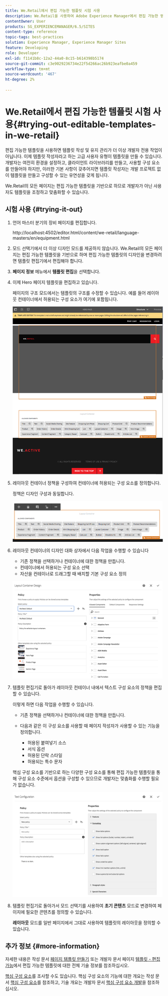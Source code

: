 ```yaml
---
title: We.Retail에서 편집 가능한 템플릿 시험 사용
description: We.Retail을 사용하여 Adobe Experience Manager에서 편집 가능한 템플릿을 테스트하는 방법을 알아봅니다.
contentOwner: User
products: SG_EXPERIENCEMANAGER/6.5/SITES
content-type: reference
topic-tags: best-practices
solution: Experience Manager, Experience Manager Sites
feature: Developing
role: Developer
exl-id: f1141b8c-12a2-44a0-8c15-b614398b5174
source-git-commit: c3e9029236734e22f5d266ac26b923eafbe0a459
workflow-type: tm+mt
source-wordcount: '467'
ht-degree: 2%

---
```


# We.Retail에서 편집 가능한 템플릿 시험 사용{#trying-out-editable-templates-in-we-retail}

편집 가능한 템플릿을 사용하면 템플릿 작성 및 유지 관리가 더 이상 개발자 전용 작업이 아닙니다. 이제 템플릿 작성자라고 하는 고급 사용자 유형이 템플릿을 만들 수 있습니다. 개발자는 여전히 환경을 설정하고, 클라이언트 라이브러리를 만들고, 사용할 구성 요소를 만들어야 하지만, 이러한 기본 사항이 갖추어지면 템플릿 작성자는 개발 프로젝트 없이 템플릿을 만들고 구성할 수 있는 유연성을 갖게 됩니다.

We.Retail의 모든 페이지는 편집 가능한 템플릿을 기반으로 하므로 개발자가 아닌 사용자도 템플릿을 조정하고 맞춤화할 수 있습니다.

## 시험 사용 {#trying-it-out}

1. 언어 마스터 분기의 장비 페이지를 편집합니다.

   http://localhost:4502/editor.html/content/we-retail/language-masters/en/equipment.html

1. 모드 선택기에서 더 이상 디자인 모드를 제공하지 않습니다. We.Retail의 모든 페이지는 편집 가능한 템플릿을 기반으로 하며 편집 가능한 템플릿의 디자인을 변경하려면 템플릿 편집기에서 편집해야 합니다.
1. **페이지 정보** 메뉴에서 **템플릿 편집**&#x200B;을 선택합니다.
1. 이제 Hero 페이지 템플릿을 편집하고 있습니다.

   페이지의 구조 모드에서는 템플릿의 구조를 수정할 수 있습니다. 예를 들어 레이아웃 컨테이너에서 허용되는 구성 요소가 여기에 포함됩니다.

   ![chlimage_1-138](assets/chlimage_1-138.png)

1. 레이아웃 컨테이너 정책을 구성하여 컨테이너에 허용되는 구성 요소를 정의합니다.

   정책은 디자인 구성과 동일합니다.

   ![chlimage_1-139](assets/chlimage_1-139.png)

1. 레이아웃 컨테이너의 디자인 대화 상자에서 다음 작업을 수행할 수 있습니다

   * 기존 정책을 선택하거나 컨테이너에 대한 정책을 만듭니다.
   * 컨테이너에서 허용되는 구성 요소 선택
   * 자산을 컨테이너로 드래그할 때 배치할 기본 구성 요소 정의

   ![chlimage_1-140](assets/chlimage_1-140.png)

1. 템플릿 편집기로 돌아가 레이아웃 컨테이너 내에서 텍스트 구성 요소의 정책을 편집할 수 있습니다.

   이렇게 하면 다음 작업을 수행할 수 있습니다.

   * 기존 정책을 선택하거나 컨테이너에 대한 정책을 만듭니다.
   * 다음과 같은 이 구성 요소를 사용할 때 페이지 작성자가 사용할 수 있는 기능을 정의합니다.

      * 허용된 붙여넣기 소스
      * 서식 옵션
      * 허용된 단락 스타일
      * 허용되는 특수 문자

   핵심 구성 요소를 기반으로 하는 다양한 구성 요소를 통해 편집 가능한 템플릿을 통해 구성 요소 수준에서 옵션을 구성할 수 있으므로 개발자는 맞춤화를 수행할 필요가 없습니다.

   ![chlimage_1-141](assets/chlimage_1-141.png)

1. 템플릿 편집기로 돌아가서 모드 선택기를 사용하여 **초기 콘텐츠** 모드로 변경하여 페이지에 필요한 콘텐츠를 정의할 수 있습니다.

   **레이아웃** 모드를 일반 페이지에서 그대로 사용하여 템플릿의 레이아웃을 정의할 수 있습니다.

## 추가 정보 {#more-information}

자세한 내용은 작성 문서 [페이지 템플릿 만들기](/help/sites-authoring/templates.md) 또는 개발자 문서 페이지 [템플릿 - 편집 가능](/help/sites-developing/page-templates-editable.md)에서 편집 가능한 템플릿에 대한 전체 기술 정보를 참조하십시오.

[핵심 구성 요소](/help/sites-developing/we-retail-core-components.md)를 조사할 수도 있습니다. 핵심 구성 요소의 기능에 대한 개요는 작성 문서 [핵심 구성 요소](https://experienceleague.adobe.com/docs/experience-manager-core-components/using/introduction.html?lang=ko)를 참조하고, 기술 개요는 개발자 문서 [핵심 구성 요소 개발](https://helpx.adobe.com/kr/experience-manager/core-components/using/developing.html)을 참조하십시오.
